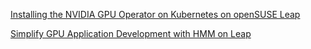 ---
---
[Installing the NVIDIA GPU Operator on Kubernetes on openSUSE Leap](_posts/2024-09-24-NVIDIA-GPU-Operator-on-oS-Leap.md)

[Simplify GPU Application Development with HMM on Leap](_posts/2023-10-06-leap_nvidia_hmm.md)
